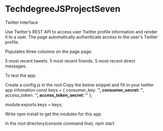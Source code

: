 # TechdegreeJSProjectSeven
Twitter Interface

Use Twitter’s REST API to access user Twitter profile information and render it to a user. The page automatically authenticate
access to the user's Twitter profile.

Populates three columns on the page page:

5 most recent tweets.
5 most recent friends.
5 most recent direct messages.


To test the app:

Create a config.js in the root
Copy the below snippet and fill in your twitter app infomation
const keys = {
  consumer_key: '****',
  consumer_secret: '****',
  access_token: '****',
  access_token_secret: '****'
};

module.exports.keys = keys;

Write npm install to get the modules for this app 

In the root directory(console command line), npm start
